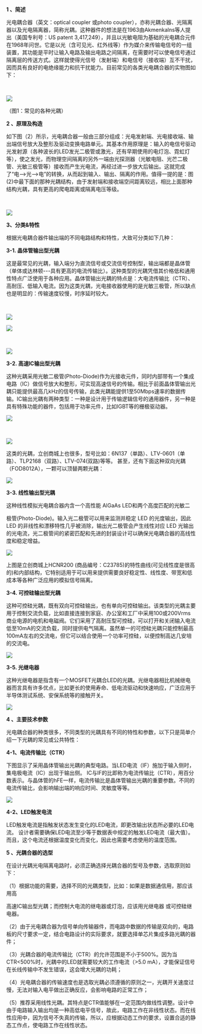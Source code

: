 **1 、简述**

光电耦合器（英文：optical coupler 或photo coupler），亦称光耦合器、光隔离器以及光电隔离器，简称光耦。这种器件的想法是在1963由Akmenkalns等人提出（美国专利号：US patent 3,417,249），并且以光敏电阻为基础的光电耦合元件在1968年问世。它是以光（含可见光、红外线等）作为媒介来传输电信号的一组装置，其功能是平时让输入电路及输出电路之间隔离，在需要时可以使电信号通过隔离层的传送方式。这样就使得光信号（发射端）和电信号（接收端）互不干扰，因而具有良好的电绝缘能力和抗干扰能力。目前常见的各类光电耦合器的实物图如下：

 

![](https://alimg.szlcsc.com/upload/fck/20180511/1526028507346.jpg)

（图1：常见的各种光耦）

**2 、原理及构造**

如下图（2）所示，光电耦合器一般由三部分组成：光电发射端、光电接收端、输出端信号放大及整形及驱动变换电路单元。其基本作用原理是：输入的电信号驱动光发射源（各种波长的LED发光二极管或激光，还有早期使用的电灯泡、霓虹灯等），使之发光，而物理空间隔离的另外一端由光探测器（光敏电阻、光芒二极管、光敏三极管等）接收而产生光电流，再经过进一步放大后输出。这就完成了“电—>光—>电”的转换，从而起到输入、输出、隔离的作用。值得一提的是：图(2)中最下面的那种光耦结构，由于发射端和接收端空间距离较远，相比上面那种结构光耦，具有更高的爬电距离或隔离电压等级。

 

![](https://alimg.szlcsc.com/upload/fck/20180511/1526028535497.png)

**3、分类&特性**

根据光电耦合器件输出端的不同电路结构和特性，大致可分类如下几种：

**3-1. 晶体管输出型光耦**

这是最常见的光耦，输入端分为直流信号或交流信号控制型，输出端都是晶体管（单体或达林顿---具有更高的电流传输比）。这种类型的光耦凭借其价格低和通用性特点广泛使用于各种应用。晶体管输出光耦的特点是：大电流传输比（CTR）、高耐压、低输入电流。因为这类光耦，光电接收器使用的是光敏三极管，所以缺点也是明显的：传输速度较慢，时序延时较大。

 

![](https://alimg.szlcsc.com/upload/fck/20180511/1526028565638.png)

![](https://alimg.szlcsc.com/upload/fck/20180511/1526028581493.png)

 

![](https://alimg.szlcsc.com/upload/fck/20180511/1526028618003.png)

**3-2. 高速IC输出型光耦** 

这种光耦采用光敏二极管(Photo-Diode)作为光接收元件，同时内部带有一个集成电路（IC）做信号放大和整形，可实现高速信号的传输。相比于前面晶体管输出光耦只能提供最高几kHz的信号传输，此类光耦能提供1至50Mbps速率的数据传输。IC输出光耦有两种类型：一种是设计用于传输逻辑信号的通用器件，另一种是具有特殊功能的器件，包括用于功率元件，比如IGBT等的栅极驱动器。  

![](https://alimg.szlcsc.com/upload/fck/20180511/1526028644885.png)

 

![](https://alimg.szlcsc.com/upload/fck/20180511/1526028657398.png)

这类的光耦，立创商城上也很多，型号比如：6N137（单路）、LTV-0601（单路）、TLP2168（双路）、LTV-074(双路)等等。 甚至，还有下面这种双向光耦（FOD8012A），一颗可以顶替两颗光耦：

![](https://alimg.szlcsc.com/upload/fck/20180511/1526028682072.png)

**3-3. 线性输出型光耦** 

这种线性模拟光电耦合器内含一个高性能 AlGaAs LED和两个高度匹配的光敏二

极管(Photo-Diode)。输入光二极管可以用来监测并稳定 LED 的光度输出，因此 LED 的非线性和漂移特性几乎被消除，输出光二极管会产生线性对应 LED 光输出的光电流，光二极管间的紧密匹配和先进的封装设计可以确保光电耦合器的高线性度和稳定增益。 

![](https://alimg.szlcsc.com/upload/fck/20180511/1526028704936.png)

上图是立创商城上HCNR200 (商品编号：C23785)的特性曲线(可见线性度是很高的)和内部结构，它特别适用于可以用来提供需要良好稳定性、线性度、带宽和低成本等各种广泛应用的模拟信号隔离。

**3-4. 可控硅输出型光耦**

这种可控硅光耦，既有双向可控硅输出，也有单向可控硅输出。该类型的光耦主要用于控制交流负载，比如直接连接到家庭、办公室和工厂中采用100或200Vrms商业电源的电机和电磁阀。它们采用了高耐压型可控硅，可以打开和关闭输入电流低至10mA的交流负载，同时提供电气隔离。虽然单一的可控硅光耦只能控制最高100mA左右的交流电，但它可以结合使用一个功率可控硅，以便控制高达几安培的交流电。 

![](https://alimg.szlcsc.com/upload/fck/20180511/1526028721650.png)

**3-5. 光继电器**

这种光继电器是指含有一个MOSFET光耦合LED的光耦。光继电器相比机械继电器而言具有许多优点，比如更长的使用寿命、低电流驱动和快速响应，广泛应用于半导体测试系统、安保系统等的接触开关。 

![](https://alimg.szlcsc.com/upload/fck/20180511/1526028741965.png)

**4 、主要技术参数**

光电耦合器的种类很多，不同类型的光耦具有不同的特性和参数，以下只是简单介绍一下光耦的常见或公共特性：

**4-1、电流传输比（CTR）**

下图显示了采用晶体管输出光耦的典型电路。当LED电流（IF）施加于输入侧时，集电极电流（IC）出现于输出侧。 IC与IF的比即称为电流传输比（CTR），用百分数表示。与晶体管的hFE一样，电流传输比是晶体管输出光耦的重要参数。不同的电流传输比，会影响输出端的响应时间、灵敏度等等。 

![](https://alimg.szlcsc.com/upload/fck/20180511/1526028762274.png)

**4-2、LED触发电流**

LED触发电流是指触发状态发生变化的LED电流，即更改输出状态所必要的LED电流。 设计者需要确保LED电流至少等于数据表中规定的触发LED电流（最大值）。而且，这个电流还根据温度变化而变化，因此也需要考虑使用的温度范围。

**5 、光耦合器的选型**

在设计光耦光电隔离电路时，必须正确选择光耦合器的型号及参数，选取原则如下：

（1）根据功能的需要，选择不同的光耦类型，比如：如果是数据通信用，那应该用高

高速IC输出型光耦；而控制大电流的继电器或灯泡，应该用光继电器 或可控硅继电器。

（2）由于光电耦合器为信号单向传输器件，而电路中数据的传输是双向的，电路板的尺寸要求一定，结合电路设计的实际要求，就要选择单芯片集成多路光耦的器件；

（3）光耦合器的电流传输比（CTR）的允许范围是不小于500%。因为当CTR<500%时，光耦中的LED就需要较大的工作电流（>5.0 mA），才能保证信号在长线传输中不发生错误，这会增大光耦的功耗；

（4）光电耦合器的传输速度也是选取光耦必须遵循的原则之一，光耦开关速度过慢，无法对输入电平做出正确反应，会影响电路的正常工作；

（5）推荐采用线性光耦。其特点是CTR值能够在一定范围内做线性调整。设计中由于电路输入输出均是一种高低电平信号，故此，电路工作在非线性状态。而在线性应用中，因为信号不失真的传输，所以，应根据动态工作的要求，设置合适的静态工作点，使电路工作在线性状态。